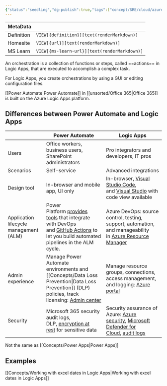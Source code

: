 ```yaml
---
{"status":"seedling","dg-publish":true,"tags":["concept/SRE/cloud/azure"],"creation_date":"2024-05-07 12:20","definition":"Azure Logic Apps is a serverless workflow integration platform.","ms-learn-url":"https://learn.microsoft.com/en-us/azure/logic-apps/logic-apps-overview","url":"undefined","aliases":[],"permalink":"/concepts/azure-logic-apps/","dgPassFrontmatter":true}
---
```



| MetaData   |                                              |
| ---------- | -------------------------------------------- |
| Definition | `VIEW[{definition}][text(renderMarkdown)]`   |
| Homesite   | `VIEW[{url}][text(renderMarkdown)]`          |
| MS Learn   | `VIEW[{ms-learn-url}][text(renderMarkdown)]` |

An orchestration is a collection of functions or steps, called ==actions== in Logic Apps, that are executed to accomplish a complex task.

For Logic Apps, you create orchestrations by using a GUI or editing configuration files.

 [[Power Automate\|Power Automate]] in [[unsorted/Office 365\|Office 365]] is built on the Azure Logic Apps platform.

## Differences between Power Automate and Logic Apps

|                                        | Power Automate                                                                                                                                                                                                                                                                               | Logic Apps                                                                                                                                                                                                                                                                             |
| -------------------------------------- | -------------------------------------------------------------------------------------------------------------------------------------------------------------------------------------------------------------------------------------------------------------------------------------------- | -------------------------------------------------------------------------------------------------------------------------------------------------------------------------------------------------------------------------------------------------------------------------------------- |
| Users                                  | Office workers, business users, SharePoint administrators                                                                                                                                                                                                                                    | Pro integrators and developers, IT pros                                                                                                                                                                                                                                                |
| Scenarios                              | Self-service                                                                                                                                                                                                                                                                                 | Advanced integrations                                                                                                                                                                                                                                                                  |
| Design tool                            | In-browser and mobile app, UI only                                                                                                                                                                                                                                                           | In-browser, [Visual Studio Code](https://learn.microsoft.com/en-us/azure/logic-apps/quickstart-create-logic-apps-visual-studio-code), and [Visual Studio](https://learn.microsoft.com/en-us/azure/logic-apps/quickstart-create-logic-apps-with-visual-studio) with code view available |
| Application lifecycle management (ALM) | Power Platform [provides tools](https://learn.microsoft.com/en-us/power-platform/alm/tools-apps-used-alm) that integrate with DevOps and [GitHub Actions](https://learn.microsoft.com/en-us/power-platform/alm/devops-github-actions) to let you build automated pipelines in the ALM cycle. | Azure DevOps: source control, testing, support, automation, and manageability in [Azure Resource Manager](https://learn.microsoft.com/en-us/azure/logic-apps/logic-apps-azure-resource-manager-templates-overview)                                                                     |
| Admin experience                       | Manage Power Automate environments and [[Concepts/Data Loss Prevention\|Data Loss Prevention]] (DLP) policies, track licensing: [Admin center](https://admin.powerplatform.microsoft.com/)                                                                                                                                  | Manage resource groups, connections, access management, and logging: [Azure portal](https://portal.azure.com/)                                                                                                                                                                         |
| Security                               | Microsoft 365 security audit logs, DLP, [encryption at rest](https://wikipedia.org/wiki/Data_at_rest#Encryption) for sensitive data                                                                                                                                                          | Security assurance of Azure: [Azure security](https://www.microsoft.com/en-us/trustcenter/Security/AzureSecurity), [Microsoft Defender for Cloud](https://azure.microsoft.com/services/security-center/), [audit logs](https://azure.microsoft.com/blog/azure-audit-logs-ux-refresh/)  |

Not the same as [[Concepts/Power Apps\|Power Apps]]

## Examples

[[Concepts/Working with excel dates in Logic Apps\|Working with excel dates in Logic Apps]]
